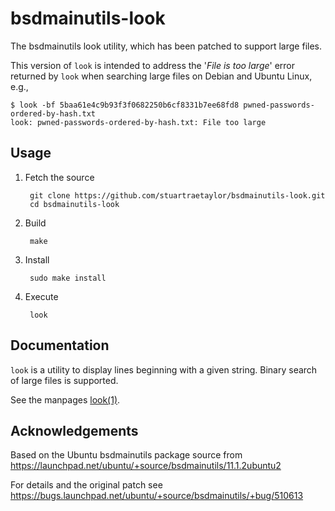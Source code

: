 # bsdmainutils-look

The bsdmainutils look utility, which has been patched to support large files.

This version of `look` is intended to address the '_File is too large_' error returned by `look` when searching large files on Debian and Ubuntu Linux, e.g.,

```
$ look -bf 5baa61e4c9b93f3f0682250b6cf8331b7ee68fd8 pwned-passwords-ordered-by-hash.txt
look: pwned-passwords-ordered-by-hash.txt: File too large
```

## Usage

1. Fetch the source

        git clone https://github.com/stuartraetaylor/bsdmainutils-look.git
        cd bsdmainutils-look

2. Build

        make

3. Install

        sudo make install

4. Execute

        look


## Documentation

`look` is a utility to display lines beginning with a given string. Binary search of large files is supported.

See the manpages [look(1)](https://manpages.debian.org/unstable/bsdmainutils/look.1.en.html).

## Acknowledgements

Based on the Ubuntu bsdmainutils package source from https://launchpad.net/ubuntu/+source/bsdmainutils/11.1.2ubuntu2

For details and the original patch see https://bugs.launchpad.net/ubuntu/+source/bsdmainutils/+bug/510613

